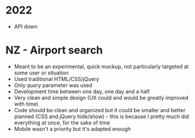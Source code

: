 # 2022
- API down

# NZ - Airport search

*  Meant to be an experimental, quick mockup, not particularly targeted at some user or situation
*  Used traditional HTML/CSS/jQuery
*  Only _query_ parameter was used
*  Development time between one day, one day and a half
*  Very clean and simple design (UX could and would be greatly improved with time)
*  Code should be clean and organized but it could be smaller and better planned (CSS and jQuery hide/show) - this is because I pretty much did everything at once, for the sake of time
*  Mobile wasn't a priority but it's adapted enough
